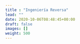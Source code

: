 ```yaml
---
title : "Ingeniería Reversa"
lead: ""
date: 2020-10-06T08:48:45+00:00
draft: false
images: []
weight: 500
---
```


